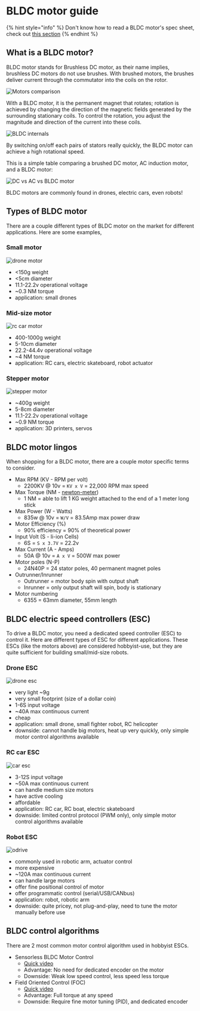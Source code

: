 # BLDC motor guide

{% hint style="info" %}
Don't know how to read a BLDC motor's spec sheet, check out [this section](#bldc-motor-lingos)
{% endhint %}

## What is a BLDC motor?

BLDC motor stands for Brushless DC motor, as their name implies, brushless DC motors do not use brushes. With brushed motors, the brushes deliver current through the commutator into the coils on the rotor.

![Motors comparison](https://www.renesas.com/sites/default/files/inline-images/fig2-different-type-of-motors-en.jpg)

With a BLDC motor, it is the permanent magnet that rotates; rotation is achieved by changing the direction of the magnetic fields generated by the surrounding stationary coils. To control the rotation, you adjust the magnitude and direction of the current into these coils.

![BLDC internals](https://www.renesas.com/sites/default/files/inline-images/fig3-a-bldc-monitor-en.gif)

By switching on/off each pairs of stators really quickly, the BLDC motor can achieve a high rotational speed.

This is a simple table comparing a brushed DC motor, AC induction motor, and a BLDC motor:

![DC vs AC vs BLDC motor](https://www.edn.com/wp-content/uploads/media-1178418-bldctab1.jpg)

BLDC motors are commonly found in drones, electric cars, even robots!

## Types of BLDC motor

There are a couple different types of BLDC motor on the market for different applications. Here are some examples,

### Small motor

![drone motor](https://asset1.djicdn.com/assets/e310/features/s1bg-eb83d6f693bc50c348bac81127a0708d.jpg)

* <150g weight
* <5cm diameter
* 11.1-22.2v operational voltage
* ~0.3 NM torque
* application: small drones

### Mid-size motor

![rc car motor](https://cdn.shopify.com/s/files/1/0227/7805/2685/products/66_800x.jpg?v=1604039398)

* 400-1000g weight
* 5-10cm diameter
* 22.2-44.4v operational voltage
* ~4 NM torque
* application: RC cars, electric skateboard, robot actuator

### Stepper motor

![stepper motor](https://cdn-reichelt.de/bilder/web/xxl_ws/A300/RCT_34HS1456.png)

* ~400g weight
* 5-8cm diameter
* 11.1-22.2v operational voltage
* ~0.9 NM torque
* application: 3D printers, servos

## BLDC motor lingos

When shopping for a BLDC motor, there are a couple motor specific terms to consider.

* Max RPM (KV - RPM per volt)
  * 2200KV @ 10v = `KV x V` = 22,000 RPM max speed
* Max Torque (NM - [newton-meter](https://en.wikipedia.org/wiki/Newton-metre))
  * 1 NM = able to lift 1 KG weight attached to the end of a 1 meter long stick
* Max Power (W - Watts)
  * 835w @ 10v = `W/V` = 83.5Amp max power draw
* Motor Efficiency (%)
  * 90% efficiency = 90% of theoretical power
* Input Volt (S - li-ion Cells)
  * 6S = `S x 3.7V` = 22.2v
* Max Current (A - Amps)
  * 50A @ 10v = `A x V` = 500W max power
* Motor poles (N-P)
  * 24N40P = 24 stator poles, 40 permanent magnet poles
* Outrunner/Inrunner
  * Outrunner = motor body spin with output shaft
  * Inrunner = only output shaft will spin, body is stationary
* Motor numbering
  * 6355 = 63mm diameter, 55mm length

## BLDC electric speed controllers (ESC)

To drive a BLDC motor, you need a dedicated speed controller (ESC) to control it. Here are different types of ESC for different applications. These ESCs (like the motors above) are considered hobbyist-use, but they are quite sufficient for building small/mid-size robots.

### Drone ESC

![drone esc](https://cdn.getfpv.com/media/catalog/product/cache/1/image/9df78eab33525d08d6e5fb8d27136e95/a/i/aikon-ak32-35a-blheli32-2-4s-esc.jpg)

* very light ~9g
* very small footprint (size of a dollar coin)
* 1-6S input voltage
* ~40A max continuous current
* cheap
* application: small drone, small fighter robot, RC helicopter
* downside: cannot handle big motors, heat up very quickly, only simple motor control algorithms available

### RC car ESC

![car esc](https://images-na.ssl-images-amazon.com/images/I/61uJXess5mL._AC_SX425_.jpg)

* 3-12S input voltage
* ~50A max continuous current
* can handle medium size motors
* have active cooling
* affordable
* application: RC car, RC boat, electric skateboard
* downside: limited control protocol (PWM only), only simple motor control algorithms available

### Robot ESC

![odrive](https://images.squarespace-cdn.com/content/v1/58aff26de4fcb53b5efd2f02/1497230897496-GTMBNP5FZX1AQ9XTAFUW/ke17ZwdGBToddI8pDm48kCk9mSdcm3omhb4y0rzE2UB7gQa3H78H3Y0txjaiv_0fDoOvxcdMmMKkDsyUqMSsMWxHk725yiiHCCLfrh8O1z4YTzHvnKhyp6Da-NYroOW3ZGjoBKy3azqku80C789l0lqfkVpRp1g_2L-WsTQRP4K8zjDEmixMFHPtmSt0dm4CtxbCRswi6y2y0diUNJAOFw/IMG_20170611_181036.jpg)

* commonly used in robotic arm, actuator control
* more expensive
* ~120A max continuous current
* can handle large motors
* offer fine positional control of motor
* offer programmatic control (serial/USB/CANbus)
* application: robot, robotic arm
* downside: quite pricey, not plug-and-play, need to tune the motor manually before use

## BLDC control algorithms

There are 2 most common motor control algorithm used in hobbyist ESCs.

* Sensorless BLDC Motor Control
  * [Quick video](https://www.youtube.com/watch?v=WYJWdMV3YMs)
  * Advantage: No need for dedicated encoder on the motor
  * Downside: Weak low speed control, less speed less torque
* Field Oriented Control (FOC)
  * [Quick video](https://www.youtube.com/watch?v=YPD1_rcXBIE)
  * Advantage: Full torque at any speed
  * Downside: Require fine motor tuning (PID), and dedicated encoder
